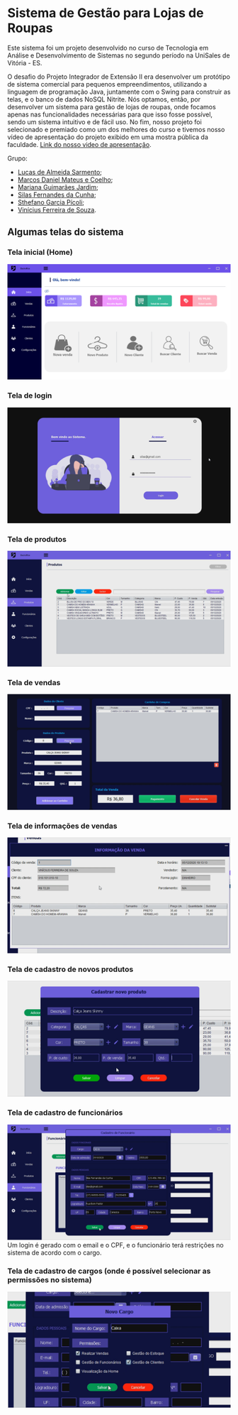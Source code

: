 # Sistema de Gestão para Lojas de Roupas
Este sistema foi um projeto desenvolvido no curso de Tecnologia em Análise e Desenvolvimento de Sistemas no segundo período na UniSales de Vitória - ES.

O desafio do Projeto Integrador de Extensão II era desenvolver um protótipo de sistema comercial para pequenos empreendimentos, utilizando a linguagem de programação Java, juntamente com o Swing para construir as telas, e o banco de dados NoSQL Nitrite. Nós optamos, então, por desenvolver um sistema para gestão de lojas de roupas, onde focamos apenas nas funcionalidades necessárias para que isso fosse possível, sendo um sistema intuitivo e de fácil uso. No fim, nosso projeto foi selecionado e premiado como um dos melhores do curso e tivemos nosso vídeo de apresentação do projeto exibido em uma mostra pública da faculdade. [Link do nosso video de apresentação](http://mostravirtual.unisales.br/curso/sistema-de-gestao-para-lojas-de-roupa/).

Grupo:
- [Lucas de Almeida Sarmento](https://github.com/Lucas-Almeida-Sar);
- [Marcos Daniel Mateus e Coelho](https://github.com/barvous);
- [Mariana Guimarães Jardim](https://github.com/MarianaGJ);
- [Silas Fernandes da Cunha](https://github.com/silascunha);
- [Sthefano Garcia Pícoli](https://github.com/steuf0);
- [Vinícius Ferreira de Souza](https://github.com/vfdesouza).

## Algumas telas do sistema

### Tela inicial (Home)
![](docs/homeinfo.png)

### Tela de login
![](docs/login.png)

### Tela de produtos
![](docs/produtos.png)

### Tela de vendas
![](docs/vendas.png)

### Tela de informações de vendas
![](docs/vendainfo.png)

### Tela de cadastro de novos produtos
![](docs/cadastro-produtos.png)

### Tela de cadastro de funcionários
![](docs/cadastro-funcionarios.png)
Um login é gerado com o email e o CPF, e o funcionário terá restrições no sistema de acordo com o cargo.

### Tela de cadastro de cargos (onde é possível selecionar as permissões no sistema)
![](docs/cadastro-cargo.png)

